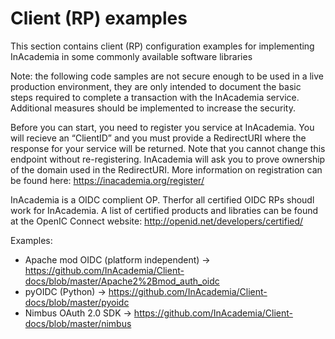 # Client (RP) examples

This section contains client (RP) configuration examples for implementing InAcademia in some commonly available software libraries

Note: the following code samples are not secure enough to be used in a live production environment, they are only intended to document the basic steps required to complete a transaction with the InAcademia service. Additional measures should be implemented to increase the security.

Before you can start, you need to register you service at InAcademia. You will recieve an “ClientID” and 
you must provide a RedirectURI where the response for your service will be returned.  Note that you cannot change this endpoint without re-registering.  InAcademia will ask you to prove ownership of the domain used in the RedirectURI.
More information on registration can be found here: https://inacademia.org/register/

InAcademia is a OIDC complient OP. Therfor all certified OIDC RPs shoudl work for InAcademia. A list of certified products and libraties can be found at the OpenIC Connect website: http://openid.net/developers/certified/

Examples:
* Apache mod OIDC (platform independent) -> https://github.com/InAcademia/Client-docs/blob/master/Apache2%2Bmod_auth_oidc
* pyOIDC (Python) -> https://github.com/InAcademia/Client-docs/blob/master/pyoidc
* Nimbus OAuth 2.0 SDK -> https://github.com/InAcademia/Client-docs/blob/master/nimbus
